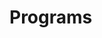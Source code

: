 # Programs


























































































































































































































































